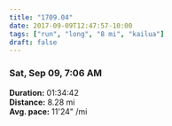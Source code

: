 ```yaml
---
title: "1709.04"
date: 2017-09-09T12:47:57-10:00
tags: ["run", "long", "8 mi", "kailua"]
draft: false
---
```


### Sat, Sep 09, 7:06 AM

**Duration:** 01:34:42  
**Distance:** 8.28 mi  
**Avg. pace:** 11'24" /mi